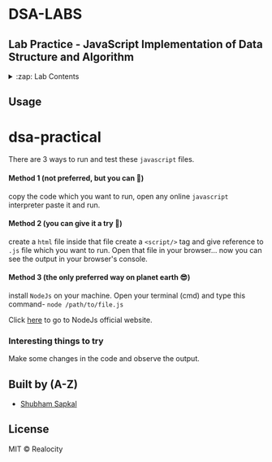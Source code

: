 # DSA-LABS

## Lab Practice - JavaScript Implementation of Data Structure and Algorithm

<details>
  <summary>:zap: Lab Contents</summary>
  <br/>

- 1. [Write a program to demonstrate singly linked list with following operations
Create, Insert, Delete, Display, Reverse]

- 2. [Write a program to demonstrate doubly linked list with following operations
Create, Insert, Delete, Display]

- 3. [Implementation of STACK using array with PUSH, POP and DISPLAY operations]

- 4. [Implementation of STACK using linked list with PUSH, POP and DISPLAY operations]

- 5. [Implementation of Linear Queue using linked list with INSERT, DELETE and DISPLAY operations]

- 6. [Implementation of Circular Queue using linked list with INSERT, DELETE and DISPLAY operations]

- 7. [Implementation of Priority Queue using linked list with INSERT, DELETE and DISPLAY]

- 8. [Implementation of Reverse a string using stack]

- 9. [Implementation of check for balanced parentheses of an expression by using stacks]

- 10. [Implementation of reverse stack using queue]

- 11. [Implementation of implement binary search tree with its operations]

- 12. [Implementation of implement graph traversals]

- 13. [Implementation of implement linear search (Brute Force)]

- 14. [Implementation of implement binary search (Divide and Conquer)]

</details>

## Usage

# dsa-practical

There are 3 ways to run and test these ``javascript`` files.

#### Method 1 (not preferred, but you can 🖕)

copy the code which you want to run, open any online ``javascript`` interpreter paste it and run.

#### Method 2 (you can give it a try 🙂)

create a ``html`` file inside that file create a ``<script/>`` tag and give reference to ``.js`` file which you want to run. Open that file in your browser... now you can see the output in your browser's console.

#### Method 3 (the only preferred way on planet earth 😎)

install ``NodeJs`` on your machine. Open your terminal (cmd) and type this command- ``node /path/to/file.js``


Click [here](https://nodejs.org/en/) to go to NodeJs official website.


### Interesting things to try

Make some changes in the code and observe the output.

## Built by (A-Z)

- [Shubham Sapkal](https://github.com/Realocity)

## License

MIT © Realocity
